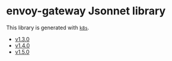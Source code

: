 # envoy-gateway Jsonnet library

This library is generated with [`k8s`](https://github.com/jsonnet-libs/k8s).

- [v1.3.0](v1.3.0/README.md)
- [v1.4.0](v1.4.0/README.md)
- [v1.5.0](v1.5.0/README.md)

